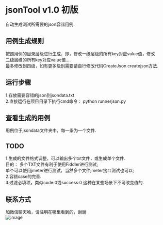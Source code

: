 # jsonTool v1.0 初版
自动生成测试所需要的json容错用例.
## 用例生成规则
按照用例的目录层级进行生成，即，修改一级层级的所有key对应value值，修改二级层级的所有key对应value值....<br>
最多修改到四级，如有更多级别需要请自行修改代码CreateJson.createjson方法.
## 运行步骤
1.存放需要容错的json到jsondata.txt <br>
2.直接运行在项目目录下执行cmd命令： python runnerjson.py
## 查看生成的用例
用例位于jsondata文件夹中，每一条为一个文件.
## TODO
1.生成的文件格式调整，可以输出多个txt文件，或生成单个文件.<br>
   目的： 多个TXT文件有利于使用Fiddler进行测试;<br>
         单个可以使用jmeter进行测试，当然多个文件jmeter接口测试也可以;<br>
2.容错case的完善.<br>
3.过滤必填项，类似code:0或success:0 这种在某些场景下不可改变值的.<br>
## 联系方式
加微信聊天哈，请注明在哪里看到的，谢谢<br>
![image](https://img1.ccgn.cc/dev/back-product-web/1569486849791_61.43532327747367_5bafb8c0-f539-4985-8835-94ad071a5e89.jpg)
